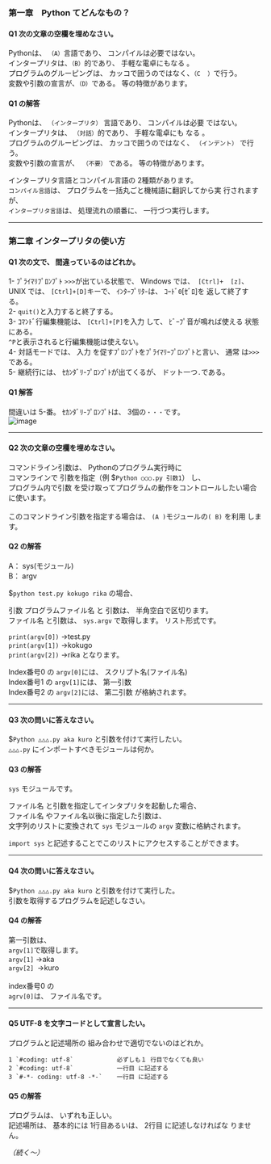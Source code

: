 ### 第一章　Python てどんなもの？
#### Q1 次の文章の空欄を埋めなさい。  

Pythonは、 `（A）`言語であり、 コンパイルは必要ではない。 <br>
インタープリタは、`（B）`的であり、 手軽な電卓にもなる  。  <br>
プログラムのグルーピングは、 カッコで囲うのではなく、`（C  ）`で行う。  <br>
変数や引数の宣言が、`（D）`である。 等の特徴があります。   <br>
 
#### Q1 の解答  

Pythonは、 `（インタープリタ）` 言語であり、 コンパイルは必要  ではない。 <br>
インタープリタは、 `（対話）`的であり、 手軽な電卓にも  なる  。   <br>
プログラムのグルーピングは、 カッコで囲うのではなく、 `（インデント）` で行う。  <br>
変数や引数の宣言が、` （不要）` である。 等の特徴があります。  <br>

インタ－プリタ言語とコンパイル言語の 2種類があります。   <br>
`コンパイル言語`は、 プログラムを一括丸ごと機械語に翻訳してから実  行されますが、  <br>
`インタープリタ言語`は、 処理流れの順番に、 一行づつ実行します。   <br>

---

###  第二章 インタープリタの使い方  

#### Q1 次の文で、 間違っているのはどれか。  

1- ﾌﾟﾗｲﾏﾘﾌﾟﾛﾝﾌﾟﾄ `>>>`が出ている状態で、 Windows では、` [Ctrl]+  [z]`、 <br>
UNIX では、 `[Ctrl]+[D]`キーで、 ｲﾝﾀｰﾌﾟﾘﾀ-は、 ｺｰﾄﾞ`0`[ｾﾞﾛ]を  返して終了する。   <br>
2- `quit()`と入力すると終了する。  <br>
3- ｺﾏﾝﾄﾞ行編集機能は、 `[Ctrl]+[P]`を入力 して、 ﾋﾞｰﾌﾟ音が鳴れば使える  状態にある。  <br>
`^P`と表示されると行編集機能は使えない。  <br>
4- 対話モードでは、 入力 を促すﾌﾟﾛﾝﾌﾟﾄをﾌﾟﾗｲﾏﾘｰﾌﾟﾛﾝﾌﾟﾄと言い、 通常  は`>>>`である。   <br>
5- 継続行には、 ｾｶﾝﾀﾞﾘ-ﾌﾟﾛﾝﾌﾟﾄが出てくるが、 ドット一つ`.`である。   <br />
 
#### Q1 解答     

間違いは 5-番。 ｾｶﾝﾀﾞﾘ-ﾌﾟﾛﾝﾌﾟﾄは、 3個の`・・・`です。 <br />
![image](https://user-images.githubusercontent.com/97021497/176988894-773448e1-d0f0-42c8-a317-d2bb75a685d3.png)


---
#### Q2 次の文章の空欄を埋めなさい。  

コマンドライン引数は、 Pythonのプログラム実行時に<br />
コマンラインで  引数を指定（例 $`Python ○○○.py 引数1`） し、 <br />
プログラム内で引数  を受け取ってプログラムの動作をコントロールしたい場合に使います。<br />  
このコマンドライン引数を指定する場合は、 `(A )`モジュールの`( B)`  を利用 します。 

#### Q2 の解答 

A： sys(モジュール)  
B： argv  

$`python test.py kokugo rika` の場合、  

引数  プログラムファイル名 と 引数は、 半角空白で区切ります。<br /> 
ファイル名  と引数は、 `sys.argv` で取得します。 リスト形式です。 

`print(argv[0])` →test.py  
`print(argv[1])` →kokugo  
`print(argv[2])` →rika  となります。  

Index番号0 の `argv[0]`には、 スクリプト名(ファイル名)  
Index番号1 の `argv[1]`には、 第一引数  
Index番号2 の `argv[2]`には、 第二引数  が格納されます。  

---
#### Q3 次の問いに答えなさい。  

$`Python △△△.py aka kuro` と引数を付けて実行したい。  
`△△△.py` にインポートすべきモジュールは何か。  
 
####  Q3 の解答  

`sys` モジュールです。  

ファイル名 と引数を指定してインタプリタを起動した場合、 <br />
ファイル名  やファイル名以後に指定した引数は、 <br />
文字列のリストに変換されて `sys`  モジュールの `argv` 変数に格納されます。  

`import sys` と記述することでこのリストにアクセスすることができます。 

---
#### Q4 次の問いに答えなさい。  

$`Python △△△.py aka kuro` と引数を付けて実行した。  
引数を取得するプログラムを記述しなさい。  

####  Q4 の解答  

第一引数は、   <br>`argv[1]`で取得します。  
              `argv[1]` →aka  
              `argv[2] `→kuro<br>  
index番号0 の <br>`agrv[0]`は、 ファイル名です。  

---
#### Q5 UTF-8 を文字コードとして宣言したい。 
プログラムと記述場所の  組み合わせで適切でないのはどれか。 

    1 `#coding: utf-8`            必ずしも１ 行目でなくても良い 
    2 `#coding: utf-8`            一行目 に記述する  
    3 `#-*- coding: utf-8 -*-`    一行目 に記述する 

#### Q5 の解答  

プログラムは、 いずれも正しい。  
記述場所は、 基本的には 1行目あるいは、 2行目 に記述しなければな  りません。 

*（続く～）*
